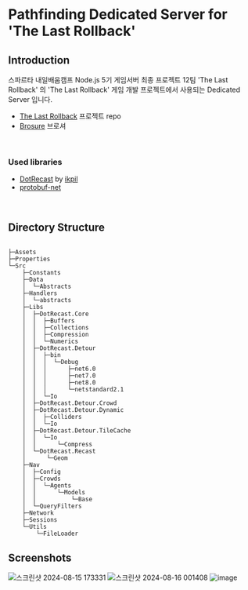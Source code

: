 # Pathfinding Dedicated Server for '**The Last Rollback**'

## Introduction

 스파르타 내일배움캠프 Node.js 5기 게임서버 최종 프로젝트
 12팀 'The Last Rollback' 의 'The Last Rollback' 게임 개발 프로젝트에서 사용되는 Dedicated Server 입니다.

- [The Last Rollback](https://github.com/eliotjang/the-last-rollback-server) 프로젝트 repo
- [Brosure](https://www.notion.so/eliotjang/12-Rules-for-Life-3d4bbae7340d4a98bd97ac411c45a1de)  브로셔

<br> 

### Used libraries
- [DotRecast](https://github.com/ikpil/DotRecast?tab=readme-ov-file) by [ikpil](https://github.com/ikpil)  
- [protobuf-net](https://github.com/protobuf-net/protobuf-net)

<br>

## Directory Structure
```

├─Assets
├─Properties
└─Src
    ├─Constants
    ├─Data
    │  └─Abstracts
    ├─Handlers
    │  └─abstracts
    ├─Libs
    │  ├─DotRecast.Core
    │  │  ├─Buffers
    │  │  ├─Collections
    │  │  ├─Compression
    │  │  └─Numerics
    │  ├─DotRecast.Detour
    │  │  ├─bin
    │  │  │  └─Debug
    │  │  │      ├─net6.0
    │  │  │      ├─net7.0
    │  │  │      ├─net8.0
    │  │  │      └─netstandard2.1
    │  │  └─Io
    │  ├─DotRecast.Detour.Crowd
    │  ├─DotRecast.Detour.Dynamic
    │  │  ├─Colliders
    │  │  └─Io
    │  ├─DotRecast.Detour.TileCache
    │  │  └─Io
    │  │      └─Compress
    │  └─DotRecast.Recast
    │      └─Geom
    ├─Nav
    │  ├─Config
    │  ├─Crowds
    │  │  └─Agents
    │  │      └─Models
    │  │          └─Base
    │  └─QueryFilters
    ├─Network
    ├─Sessions
    └─Utils
        └─FileLoader

```

## Screenshots

![스크린샷 2024-08-15 173331](https://github.com/user-attachments/assets/f7f128e6-dcfd-468f-b1d3-68984c853e32)
![스크린샷 2024-08-16 001408](https://github.com/user-attachments/assets/b7bad15b-26fa-4a08-8a64-9b5bd06127d5)
![image](https://github.com/user-attachments/assets/d114c6ae-2d79-4178-8b19-7fce2cde9860)
